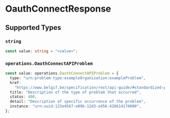# OauthConnectResponse


## Supported Types

### `string`

```typescript
const value: string = "<value>";
```

### `operations.OauthConnectAPIProblem`

```typescript
const value: operations.OauthConnectAPIProblem = {
  type: "urn:problem-type:exampleOrganization:exampleProblem",
  href:
    "https://www.belgif.be/specification/rest/api-guide/#standardized-problem-types",
  title: "Description of the type of problem that occurred",
  status: 400,
  detail: "Description of specific occurrence of the problem",
  instance: "urn:uuid:123e4567-e89b-12d3-a456-426614174000",
};
```

